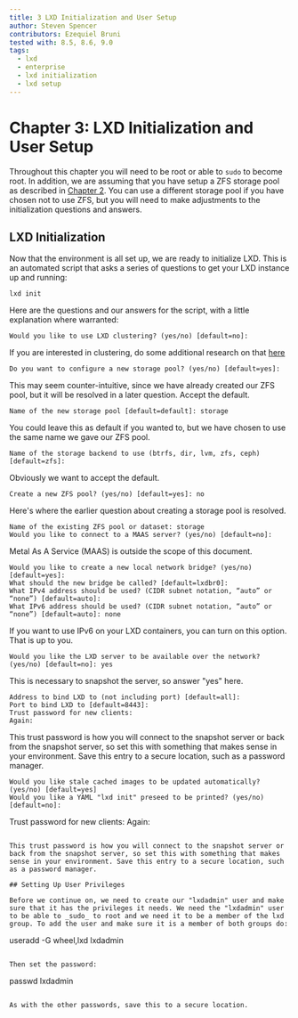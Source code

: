 ```yaml
---
title: 3 LXD Initialization and User Setup
author: Steven Spencer
contributors: Ezequiel Bruni
tested with: 8.5, 8.6, 9.0
tags:
  - lxd
  - enterprise
  - lxd initialization
  - lxd setup
---
```


# Chapter 3: LXD Initialization and User Setup

Throughout this chapter you will need to be root or able to `sudo` to become root. In addition, we are assuming that you have setup a ZFS storage pool as described in [Chapter 2](02-zfs_setup). You can use a different storage pool if you have chosen not to use ZFS, but you will need to make adjustments to the initialization questions and answers.

## LXD Initialization

Now that the environment is all set up, we are ready to initialize LXD. This is an automated script that asks a series of questions to get your LXD instance up and running:

```
lxd init
```

Here are the questions and our answers for the script, with a little explanation where warranted:

```
Would you like to use LXD clustering? (yes/no) [default=no]:
```

If you are interested in clustering, do some additional research on that [here](https://linuxcontainers.org/lxd/docs/master/clustering/)

```
Do you want to configure a new storage pool? (yes/no) [default=yes]:
```

This may seem counter-intuitive, since we have already created our ZFS pool, but it will be resolved in a later question. Accept the default.

```
Name of the new storage pool [default=default]: storage
```

You could leave this as default if you wanted to, but we have chosen to use the same name we gave our ZFS pool.

```
Name of the storage backend to use (btrfs, dir, lvm, zfs, ceph) [default=zfs]:
```

Obviously we want to accept the default.

```
Create a new ZFS pool? (yes/no) [default=yes]: no
```

Here's where the earlier question about creating a storage pool is resolved.

```
Name of the existing ZFS pool or dataset: storage
Would you like to connect to a MAAS server? (yes/no) [default=no]:
```

Metal As A Service (MAAS) is outside the scope of this document.

```
Would you like to create a new local network bridge? (yes/no) [default=yes]:
What should the new bridge be called? [default=lxdbr0]: 
What IPv4 address should be used? (CIDR subnet notation, “auto” or “none”) [default=auto]:
What IPv6 address should be used? (CIDR subnet notation, “auto” or “none”) [default=auto]: none
```

If you want to use IPv6 on your LXD containers, you can turn on this option. That is up to you.

```
Would you like the LXD server to be available over the network? (yes/no) [default=no]: yes
```

This is necessary to snapshot the server, so answer "yes" here.

```
Address to bind LXD to (not including port) [default=all]:
Port to bind LXD to [default=8443]:
Trust password for new clients:
Again:
```

This trust password is how you will connect to the snapshot server or back from the snapshot server, so set this with something that makes sense in your environment. Save this entry to a secure location, such as a password manager.

```
Would you like stale cached images to be updated automatically? (yes/no) [default=yes]
Would you like a YAML "lxd init" preseed to be printed? (yes/no) [default=no]:
```

Trust password for new clients:
Again:
```

This trust password is how you will connect to the snapshot server or back from the snapshot server, so set this with something that makes sense in your environment. Save this entry to a secure location, such as a password manager.

## Setting Up User Privileges

Before we continue on, we need to create our "lxdadmin" user and make sure that it has the privileges it needs. We need the "lxdadmin" user to be able to _sudo_ to root and we need it to be a member of the lxd group. To add the user and make sure it is a member of both groups do:

```
useradd -G wheel,lxd lxdadmin
```

Then set the password:

```
passwd lxdadmin
```

As with the other passwords, save this to a secure location.
